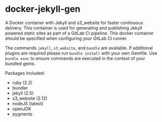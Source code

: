 docker-jekyll-gen
=================
A Docker container with Jekyll and s3_website for faster continuous delivery.
This container is used for generating and publishing Jekyll powered static
sites as part of a GitLab CI pipeline. This docker container should be specified
when configuring your GitLab CI runner.

The commands `jekyll`, `s3_website`, and `bundle` are available. If additional
plugins are required please run `bundle install` with your own Gemfile. Use
`bundle exec` to ensure commands are executed in the context of your bundled gems.

Packages Included:
* ruby (2.2)
* bundler
* jekyll (2.5)
* s3_website (2.12)
* nodeJS (latest)
* openJDK
* pygments
